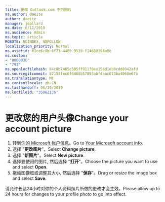 ```yaml
---
title: 更改 Outlook.com 中的图片
ms.author: daeite
author: daeite
manager: joallard
ms.date: 6/11/2019
ms.audience: Admin
ms.topic: article
ROBOTS: NOINDEX, NOFOLLOW
localization_priority: Normal
ms.assetid: 81ce6c8b-6f73-4489-9539-f14680168a8e
ms.custom:
- "8000036"
- "793"
ms.openlocfilehash: 84c8b7465c505ff911f0ee156d1eb0cdd8942afd
ms.sourcegitcommit: 87153fec6f6468b57893abf4aac073ba4068e67b
ms.translationtype: MT
ms.contentlocale: zh-CN
ms.lasthandoff: 06/19/2019
ms.locfileid: "35062136"
---
```

# <a name="change-your-account-picture"></a><span data-ttu-id="1b16a-102">更改您的用户头像</span><span class="sxs-lookup"><span data-stu-id="1b16a-102">Change your account picture</span></span>

1. <span data-ttu-id="1b16a-103">转到[你的 Microsoft 帐户信息](https://go.microsoft.com/fwlink/p/?linkid=860841)。</span><span class="sxs-lookup"><span data-stu-id="1b16a-103">Go to [Your Microsoft account info](https://go.microsoft.com/fwlink/p/?linkid=860841).</span></span>
2. <span data-ttu-id="1b16a-104">选择 "**更改图片**"。</span><span class="sxs-lookup"><span data-stu-id="1b16a-104">Select **Change picture**.</span></span>
3. <span data-ttu-id="1b16a-105">选择 "**新图片**"。</span><span class="sxs-lookup"><span data-stu-id="1b16a-105">Select **New picture**.</span></span>
4. <span data-ttu-id="1b16a-106">选择要使用的图片, 然后选择 "**打开**"。</span><span class="sxs-lookup"><span data-stu-id="1b16a-106">Choose the picture you want to use and select **Open**.</span></span>
5. <span data-ttu-id="1b16a-107">拖动图像框或调整其大小, 然后选择 "**保存**"。</span><span class="sxs-lookup"><span data-stu-id="1b16a-107">Drag or resize the image box and select **Save**.</span></span>

<span data-ttu-id="1b16a-108">请允许长达24小时对你的个人资料照片所做的更改才会生效。</span><span class="sxs-lookup"><span data-stu-id="1b16a-108">Please allow up to 24 hours for changes to your profile photo to go into effect.</span></span>